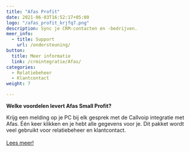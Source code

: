 ```yaml
---
title: "Afas Profit"
date: 2021-06-03T16:52:17+05:00
logo: "/afas_profit_krjfq7.png"
description: Sync je CRM-contacten en -bedrijven.
meer_info:
  - title: Support
    url: /ondersteuning/
button:
  title: Meer informatie
  link: /crmintegratie/Afas/
categories:
  - Relatiebeheer
  - Klantcontact
weight: 7

---
```


**Welke voordelen levert Afas Small Profit?**

Krijg een melding op je PC bij elk gesprek met de Callvoip integratie met Afas. Één keer klikken en je hebt alle gegevens voor je. Dit pakket wordt veel gebruikt voor relatiebeheer en klantcontact.<br><br><a href="/crmintegratie/Afas/" class="button">Lees meer!</a>
